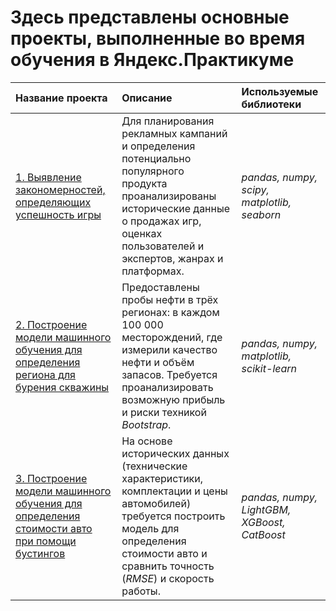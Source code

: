 # Здесь представлены основные проекты, выполненные во время обучения в Яндекс.Практикуме

| Название проекта | Описание | Используемые библиотеки | 
| :---------------------- | :---------------------- | :---------------------- |
| [1. Выявление закономерностей, определяющих успешность игры](1_games_analysis) | Для планирования рекламных кампаний и определения потенциально популярного продукта проанализированы исторические данные о продажах игр, оценках пользователей и экспертов, жанрах и платформах.| *pandas, numpy, scipy, matplotlib, seaborn* |
| [2. Построение модели машинного обучения для определения региона для бурения скважины](2_well_development) | Предоставлены пробы нефти в трёх регионах: в каждом 100 000 месторождений, где измерили качество нефти и объём запасов. Требуется проанализировать возможную прибыль и риски техникой *Bootstrap*.| *pandas, numpy, matplotlib, scikit-learn* |
| [3. Построение модели машинного обучения для определения стоимости авто при помощи бустингов](3_car_pricing) | На основе исторических данных (технические характеристики, комплектации и цены автомобилей) требуется построить модель для определения стоимости авто и сравнить точность (*RMSE*) и скорость работы.| *pandas, numpy, LightGBM, XGBoost, CatBoost* |
